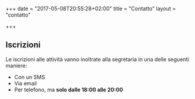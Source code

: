 +++
date = "2017-05-08T20:55:28+02:00"
title = "Contatto"
layout = "contatto"

+++

Iscrizioni
-----------

Le iscrizioni alle attività vanno inoltrate alla segretaria in una delle seguenti maniere:

- Con un SMS
- Via email
- Per telefono, ma **solo dalle 18:00 alle 20:00**


